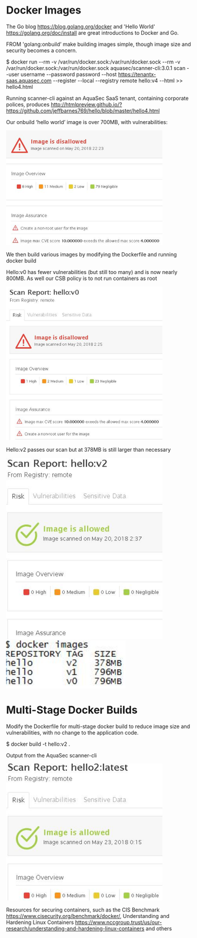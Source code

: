 # Docker Images

The Go blog <https://blog.golang.org/docker> and 'Hello World' <https://golang.org/doc/install> are great introductions to Docker and Go.

FROM 'golang:onbuild’ make building images simple, though image size and security becomes a concern. 

$ docker run --rm -v /var/run/docker.sock:/var/run/docker.sock --rm -v /var/run/docker.sock:/var/run/docker.sock aquasec/scanner-cli:3.0.1 scan --user username --password password --host https://tenantx-saas.aquasec.com --register --local --registry remote hello:v4 --html >> hello4.html

Running scanner-cli against an AquaSec SaaS tenant, containing corporate polices, produces http://htmlpreview.github.io/?https://github.com/jeffbarnes769/hello/blob/master/hello4.html

Our onbuild ‘hello world’ image is over 700MB, with vulnerabilities:

<img src="img/onbuild.jpg" width="425">

We then build various images by modifying the Dockerfile and running docker build

Hello:v0 has fewer vulnerabilities (but still too many) and is now nearly 800MB.  As well our CSB policy is to not run containers as root

<img src="img/hello0.jpg" width="425">

Hello:v2 passes our scan but at 378MB is still larger than necessary

<img src="img/hello2.jpg" width="425">

<img src="img/repo.jpg" width="325">

# Multi-Stage Docker Builds

Modify the Dockerfile for multi-stage docker build to reduce image size and vulnerabilities, with no change to the application code.

$ docker build -t hello:v2 .

Output from the AquaSec scanner-cli

<img src="img/hello3.jpg" width="425">

Resources for securing containers, such as the CIS Benchmark <https://www.cisecurity.org/benchmark/docker/>, Understanding and Hardening Linux Containers <https://www.nccgroup.trust/us/our-research/understanding-and-hardening-linux-containers> and others
